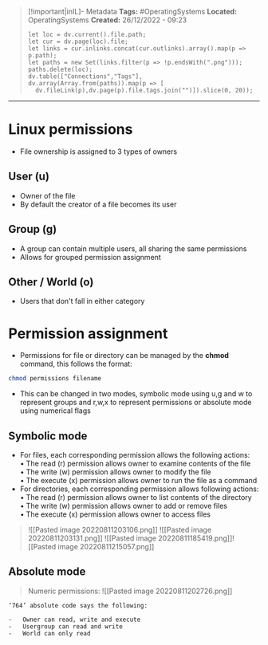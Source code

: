 > [!important|inIL]- Metadata
> **Tags:** #OperatingSystems 
> **Located:** OperatingSystems
> **Created:** 26/12/2022 - 09:23
> ```dataviewjs
>let loc = dv.current().file.path;
>let cur = dv.page(loc).file;
>let links = cur.inlinks.concat(cur.outlinks).array().map(p => p.path);
>let paths = new Set(links.filter(p => !p.endsWith(".png")));
>paths.delete(loc);
>dv.table(["Connections","Tags"], dv.array(Array.from(paths)).map(p => [
>   dv.fileLink(p),dv.page(p).file.tags.join("")]).slice(0, 20));
> ```

___
# Linux permissions
- File ownership is assigned to 3 types of owners
## User (u)
- Owner of the file
- By default the creator of a file becomes its user
## Group (g)
- A group can contain multiple users, all sharing the same permissions
- Allows for grouped permission assignment
## Other / World (o)
- Users that don't fall in either category
# Permission assignment
- Permissions for file or directory can be managed by the **chmod** command, this follows the format:

```bash
chmod permissions filename
```

- This can be changed in two modes, symbolic mode using u,g and w to represent groups and r,w,x to represent permissions or absolute mode using numerical flags
## Symbolic mode
- For files, each corresponding permission allows the following actions:\
  • The read (r) permission allows owner to examine contents of the file\
  • The write (w) permission allows owner to modify the file\
  • The execute (x) permission allows owner to run the file as a command
- For directories, each corresponding permission allows following actions:\
  • The read (r) permission allows owner to list contents of the directory\
  • The write (w) permission allows owner to add or remove files\
  • The execute (x) permission allows owner to access files

> ![[Pasted image 20220811203106.png]]
> ![[Pasted image 20220811203131.png]]
> ![[Pasted image 20220811185419.png]]![[Pasted image 20220811215057.png]]
## Absolute mode
> Numeric permissions:
> ![[Pasted image 20220811202726.png]]

```ad-example
‘764’ absolute code says the following:

-   Owner can read, write and execute
-   Usergroup can read and write
-   World can only read
```

